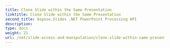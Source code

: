 ```yaml
---
title: Clone Slide within the Same Presentation
linktitle: Clone Slide within the Same Presentation
second_title: Aspose.Slides .NET PowerPoint Processing API
description: 
type: docs
weight: 21
url: /net/slide-access-and-manipulation/clone-slide-within-same-presentation/
---
```

